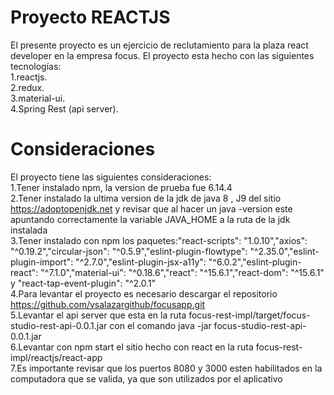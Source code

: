 # Proyecto REACTJS
El presente proyecto es un ejercicio de reclutamiento para la plaza react developer en la empresa focus.
El proyecto esta hecho con las siguientes tecnologías:
	<br />1.reactjs.
	<br />2.redux.
	<br />3.material-ui.
	<br />4.Spring Rest (api server).

# Consideraciones
El proyecto tiene las siguientes consideraciones:
	<br />1.Tener instalado npm, la version de prueba fue 6.14.4
	<br />2.Tener instalado la ultima version de la jdk de java 8 , J9 del sitio https://adoptopenjdk.net y revisar que al hacer un java -version este apuntando correctamente la variable JAVA_HOME a la ruta de la jdk instalada
	<br />3.Tener instalado con npm los paquetes:"react-scripts": "1.0.10","axios": "^0.19.2","circular-json": "^0.5.9","eslint-plugin-flowtype": "^2.35.0","eslint-plugin-import": "^2.7.0","eslint-plugin-jsx-a11y": "^6.0.2","eslint-plugin-react": "^7.1.0","material-ui": "^0.18.6","react": "^15.6.1","react-dom": "^15.6.1" y "react-tap-event-plugin": "^2.0.1"
    <br />4.Para levantar el proyecto es necesario descargar el repositorio https://github.com/vsalazargithub/focusapp.git
    <br />5.Levantar el api server que esta en la ruta focus-rest-impl/target/focus-studio-rest-api-0.0.1.jar con el comando java -jar focus-studio-rest-api-0.0.1.jar 
    <br />6.Levantar con npm start el sitio hecho con react en la ruta focus-rest-impl/reactjs/react-app
    <br />7.Es importante revisar que los puertos 8080 y 3000 esten habilitados en la computadora que se valida, ya que son utilizados por el aplicativo





	
	
	
